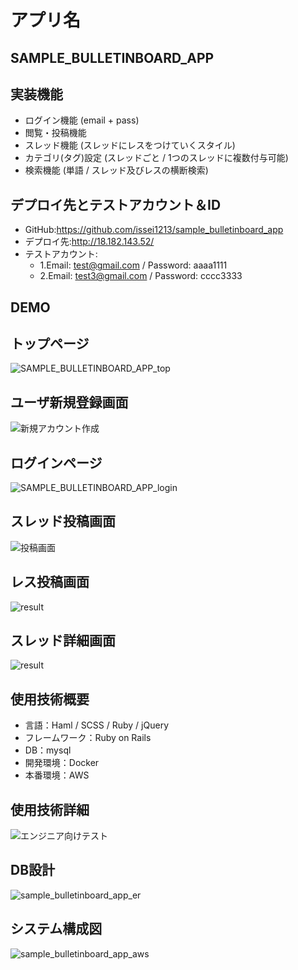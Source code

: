 # アプリ名
## SAMPLE_BULLETINBOARD_APP

## 実装機能
  * ログイン機能 (email + pass)
  * 閲覧・投稿機能
  * スレッド機能 (スレッドにレスをつけていくスタイル)
  * カテゴリ(タグ)設定 (スレッドごと / 1つのスレッドに複数付与可能)
  * 検索機能 (単語 / スレッド及びレスの横断検索)

## デプロイ先とテストアカウント＆ID
- GitHub:https://github.com/issei1213/sample_bulletinboard_app
- デプロイ先:http://18.182.143.52/
- テストアカウント:
  - 1.Email: test@gmail.com / Password: aaaa1111
  - 2.Email: test3@gmail.com / Password: cccc3333

## DEMO
## トップページ
![SAMPLE_BULLETINBOARD_APP_top](https://user-images.githubusercontent.com/59830008/85989857-1a40c080-ba2c-11ea-878f-aeb6661086a6.jpg)

## ユーザ新規登録画面
![新規アカウント作成](https://user-images.githubusercontent.com/59830008/85945894-ad6ded80-b97b-11ea-8297-ea9a4ea75027.jpg)

## ログインページ
![SAMPLE_BULLETINBOARD_APP_login](https://user-images.githubusercontent.com/59830008/85990072-6986f100-ba2c-11ea-9100-711107a4ec44.jpg)

## スレッド投稿画面
![投稿画面](https://user-images.githubusercontent.com/59830008/85945969-2ec58000-b97c-11ea-8444-7bd638f63c69.jpg)

## レス投稿画面
![result](https://user-images.githubusercontent.com/59830008/86021288-e71a2380-ba63-11ea-8339-aff10e27f4b3.gif)

## スレッド詳細画面
![result](https://user-images.githubusercontent.com/59830008/86020601-14b29d00-ba63-11ea-8072-ee0f566a1176.gif)


## 使用技術概要
  - 言語：Haml / SCSS / Ruby / jQuery
  - フレームワーク：Ruby on Rails
  - DB：mysql
  - 開発環境：Docker
  - 本番環境：AWS

## 使用技術詳細
![エンジニア向けテスト](https://user-images.githubusercontent.com/59830008/85945656-371cbb80-b97a-11ea-95bf-00d58c16cf0c.jpg)

## DB設計
![sample_bulletinboard_app_er](https://user-images.githubusercontent.com/59830008/85945515-4bac8400-b979-11ea-950b-075a4ae38cf0.jpg)


## システム構成図
![sample_bulletinboard_app_aws](https://user-images.githubusercontent.com/59830008/85945521-56ffaf80-b979-11ea-893f-1fd608563e45.jpg)

